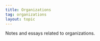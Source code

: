 ```yaml
---
title: Organizations
tag: organizations
layout: topic
---
```


Notes and essays related to organizations.
